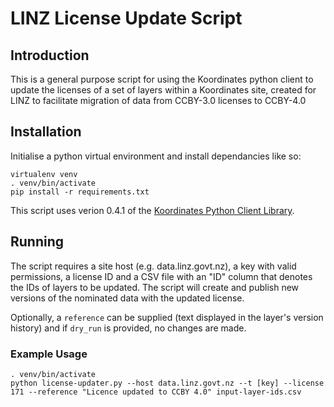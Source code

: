 # LINZ License Update Script


## Introduction

This is a general purpose script for using the Koordinates python client
to update the licenses of a set of layers within a Koordinates site, created
for LINZ to facilitate migration of data from CCBY-3.0 licenses to CCBY-4.0


## Installation

Initialise a python virtual environment and install dependancies like so:

```
virtualenv venv
. venv/bin/activate
pip install -r requirements.txt
```

This script uses verion 0.4.1 of the [Koordinates Python Client Library](http://koordinates-python.readthedocs.io/en/stable/).


## Running

The script requires a site host (e.g. data.linz.govt.nz), a key with valid permissions, a license ID and
a CSV file with an "ID" column that denotes the IDs of layers to be updated. The script will create and 
publish new versions of the nominated data with the updated license.

Optionally, a `reference` can be supplied (text displayed in the layer's version history) and if `dry_run` 
is provided, no changes are made.

### Example Usage

```
. venv/bin/activate
python license-updater.py --host data.linz.govt.nz --t [key] --license 171 --reference "Licence updated to CCBY 4.0" input-layer-ids.csv
```